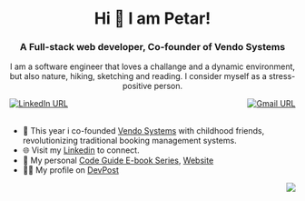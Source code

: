 <h1 align="center"> Hi 👋 I am Petar!</h1>

<h3 align="center">A Full-stack web developer, Co-founder of Vendo Systems</h3>

<p align="center">I am a software engineer that loves a challange and a dynamic environment,<br> but also nature, hiking, sketching and reading. I consider myself as a stress-positive person.</p>

<div style="display: flex; justify-content: space-between;" align="center">
  <a href="https://rs.linkedin.com/in/petar-randjelovic-3518511b4" target="_blank">
    <img src="https://img.shields.io/static/v1?color=blue&label=linkedin&logo=linkedin&logoColor=white&style=for-the-badge&message=Connect" alt="LinkedIn URL" />
  </a>
  <a href="mailto:randelovic.petar@gmail.com">
    <img src="https://img.shields.io/badge/Gmail-D14836?style=for-the-badge&logo=gmail&logoColor=white" alt="Gmail URL" />
  </a>
</div>

<br>

- 🌱 This year i co-founded [Vendo Systems](https://github.com/Vendo-Systems) with childhood friends, revolutionizing traditional booking management systems.
- 🌐 Visit my [Linkedin](https://rs.linkedin.com/in/petar-randjelovic-3518511b4) to connect.
- 📖 My personal [Code Guide E-book Series](https://www.amazon.com/dp/B0BT5VHMJ7?binding=kindle_edition&ref_=ast_author_bsi), [Website](https://felixray.webflow.io/)
- 👨‍💻 My profile on [DevPost](https://devpost.com/PetarRan)

 <p align="right" width="100%">
    <img src="https://gpvc.arturio.dev/PetarRan" />
 </p>
